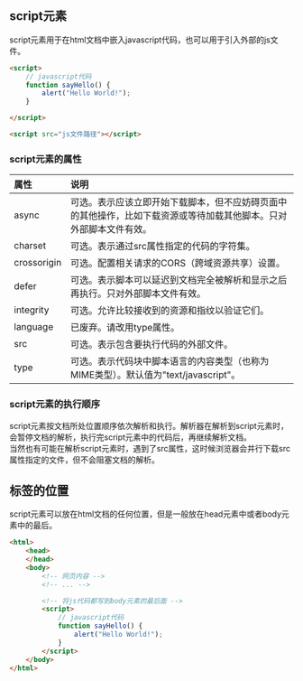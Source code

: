 ## script元素

script元素用于在html文档中嵌入javascript代码，也可以用于引入外部的js文件。
```html title="script元素" {cmd=true} 
<script>
    // javascript代码
    function sayHello() {
        alert("Hello World!");
    }

</script>
```

```html title="引入外部文件" {cmd=true} 
<script src="js文件路径"></script>
```
### script元素的属性

| 属性        | 说明                                                                                                               |
| :---------- | :----------------------------------------------------------------------------------------------------------------- |
| async       | 可选。表示应该立即开始下载脚本，但不应妨碍页面中的其他操作，比如下载资源或等待加载其他脚本。只对外部脚本文件有效。 |
| charset     | 可选。表示通过src属性指定的代码的字符集。                                                                          |
| crossorigin | 可选。配置相关请求的CORS（跨域资源共享）设置。                                                                     |
| defer       | 可选。表示脚本可以延迟到文档完全被解析和显示之后再执行。只对外部脚本文件有效。                                     |
| integrity   | 可选。允许比较接收到的资源和指纹以验证它们。                                                                       |
| language    | 已废弃。请改用type属性。                                                                                           |
| src         | 可选。表示包含要执行代码的外部文件。                                                                               |
| type        | 可选。表示代码块中脚本语言的内容类型（也称为MIME类型）。默认值为"text/javascript"。                                |

### script元素的执行顺序
script元素按文档所处位置顺序依次解析和执行。解析器在解析到script元素时，会暂停文档的解析，执行完script元素中的代码后，再继续解析文档。  
当然也有可能在解析script元素时，遇到了src属性，这时候浏览器会并行下载src属性指定的文件，但不会阻塞文档的解析。

## 标签的位置
script元素可以放在html文档的任何位置，但是一般放在head元素中或者body元素中的最后。
``` html title="推荐写法" {cmd=true}
<html>
    <head>
    </head>
    <body>
        <!-- 网页内容 -->
        <!-- ... -->

        <!-- 将js代码都写到body元素的最后面 -->
        <script>
            // javascript代码
            function sayHello() {
                alert("Hello World!");
            }
        </script>
    </body>
</html>
```    

